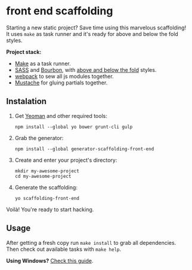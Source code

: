 # front end scaffolding

Starting a new static project? Save time using this marvelous scaffolding!
<br>
It uses `make` as task runner and it's ready for above and below the fold styles.

**Project stack:**

* [Make](https://www.gnu.org/software/make/) as a task runner.
* [SASS](http://sass-lang.com/) and [Bourbon](http://bourbon.io/), with [above and below the fold](https://en.wikipedia.org/wiki/Above_the_fold#In_web_design) styles.
* [webpack](https://webpack.github.io/) to sew all js modules together.
* [Mustache](https://mustache.github.io/) for gluing partials together.

## Instalation

1. Get [Yeoman](http://yeoman.io/) and other required tools:
   ```shell
   npm install --global yo bower grunt-cli gulp
   ```

2. Grab the generator:
   ```shell
   npm install --global generator-scaffolding-front-end
   ```

3. Create and enter your project's directory:
   ```shell
   mkdir my-awesome-project
   cd my-awesome-project
   ```

4. Generate the scaffolding:
   ```shell
   yo scaffolding-front-end
   ```

Voilà! You're ready to start hacking.

## Usage

After getting a fresh copy run `make install` to grab all dependencies.
<br>
Then check out available tasks with `make help`.

**Using Windows?** [Check this guide](README-WINDOWS.md).
